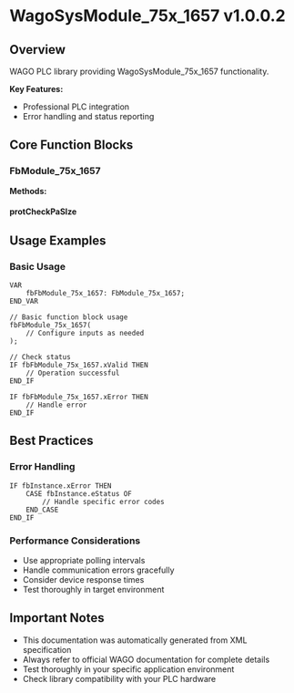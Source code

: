 # WagoSysModule_75x_1657 v1.0.0.2

## Overview
WAGO PLC library providing WagoSysModule_75x_1657 functionality.

**Key Features:**
- Professional PLC integration
- Error handling and status reporting

## Core Function Blocks

### FbModule_75x_1657
**Methods:**

#### protCheckPaSIze
## Usage Examples

### Basic Usage
```iec
VAR
    fbFbModule_75x_1657: FbModule_75x_1657;
END_VAR

// Basic function block usage
fbFbModule_75x_1657(
    // Configure inputs as needed
);

// Check status
IF fbFbModule_75x_1657.xValid THEN
    // Operation successful
END_IF

IF fbFbModule_75x_1657.xError THEN
    // Handle error
END_IF
```

## Best Practices

### Error Handling
```iec
IF fbInstance.xError THEN
    CASE fbInstance.eStatus OF
        // Handle specific error codes
    END_CASE
END_IF
```

### Performance Considerations
- Use appropriate polling intervals
- Handle communication errors gracefully
- Consider device response times
- Test thoroughly in target environment

## Important Notes

- This documentation was automatically generated from XML specification
- Always refer to official WAGO documentation for complete details
- Test thoroughly in your specific application environment
- Check library compatibility with your PLC hardware

